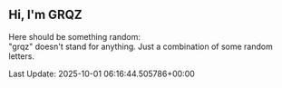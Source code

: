 ## Hi, I'm GRQZ
Here should be something random:  
"grqz" doesn't stand for anything. Just a combination of some random letters.


Last Update: 2025-10-01 06:16:44.505786+00:00
